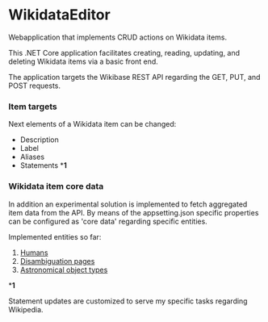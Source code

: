 # WikidataEditor
Webapplication that implements CRUD actions on Wikidata items.

This .NET Core application facilitates creating, reading, updating, and deleting Wikidata items via a basic front end.

The application targets the Wikibase REST API regarding the GET, PUT, and POST requests.

### Item targets
Next elements of a Wikidata item can be changed:
* Description
* Label
* Aliases
* Statements ***1**

### Wikidata item core data
In addition an experimental solution is implemented to fetch aggregated item data from the API. By means of the appsetting.json specific properties can be configured as 'core data' regarding specific entities.

Implemented entities so far:
1. [Humans](https://www.wikidata.org/wiki/Q5)
2. [Disambiguation pages](https://www.wikidata.org/wiki/Q4167410)
3. [Astronomical object types](https://www.wikidata.org/wiki/Q17444909)

***1**

Statement updates are customized to serve my specific tasks regarding Wikipedia.
